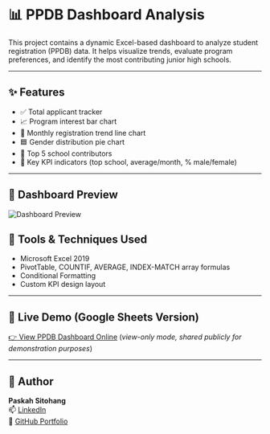 # 📊 PPDB Dashboard Analysis

This project contains a dynamic Excel-based dashboard to analyze student registration (PPDB) data. It helps visualize trends, evaluate program preferences, and identify the most contributing junior high schools.

---

## ✨ Features

- ✅ Total applicant tracker
- 📈 Program interest bar chart
- 📅 Monthly registration trend line chart
- 🟦 Gender distribution pie chart
- 🏫 Top 5 school contributors
- 📌 Key KPI indicators (top school, average/month, % male/female)

---

## 📸 Dashboard Preview

![Dashboard Preview](.screenshots/Dashboard_Overview.jpg)

## 🧠 Tools & Techniques Used

- Microsoft Excel 2019
- PivotTable, COUNTIF, AVERAGE, INDEX-MATCH array formulas
- Conditional Formatting
- Custom KPI design layout

---
## 🔗 Live Demo (Google Sheets Version)

[👉 View PPDB Dashboard Online](https://docs.google.com/spreadsheets/d/1M91ffnF-P9HkoQHV0C3wMAnFh9PUDhYT/edit?usp=drive_link&ouid=105005055923885556495&rtpof=true&sd=true)
(*view-only mode, shared publicly for demonstration purposes*)

---

## 👤 Author

**Paskah Sitohang**  
📫 [LinkedIn](https://linkedin.com/in/paskahsitohang)  
📁 [GitHub Portfolio](https://github.com/paskahsitohang/data-analyst-portofolio)
